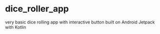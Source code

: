# dice_roller_app
very basic dice rolling app with interactive button built on Android Jetpack with Kotlin
